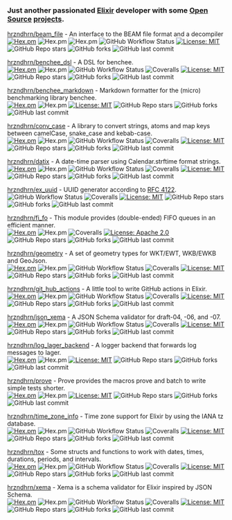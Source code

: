 ### Just another passionated [Elixir](https://elixir-lang.org/) developer with some [Open Source](https://opensource.org/) [projects](https://hex.pm/users/mkruse).

[hrzndhrn/beam_file](https://github.com/hrzndhrn/beam_file#readme) - An interface to the BEAM file format and a decompiler  
[![Hex.pm](https://img.shields.io/hexpm/v/beam_file.svg?style=flat-square)](https://hex.pm/packages/beam_file)
![Hex.pm](https://img.shields.io/hexpm/dt/beam_file?style=flat-square)
![Hex.pm](https://img.shields.io/hexpm/dt/beam_file?style=flat-square)
![GitHub Workflow Status](https://img.shields.io/github/workflow/status/hrzndhrn/beam_file/CI?style=flat-square)
[![License: MIT](https://img.shields.io/badge/License-MIT-yellow.svg?style=flat-square)](https://opensource.org/licenses/MIT)
![GitHub Repo stars](https://img.shields.io/github/stars/hrzndhrn/beam_file?style=flat-square)
![GitHub forks](https://img.shields.io/github/forks/hrzndhrn/beam_file?style=flat-square)
![GitHub last commit](https://img.shields.io/github/last-commit/hrzndhrn/beam_file?style=flat-square)

[hrzndhrn/benchee_dsl](https://github.com/hrzndhrn/benchee_dsl#readme) - A DSL for benchee.  
[![Hex.pm](https://img.shields.io/hexpm/v/benchee_dsl.svg?style=flat-square)](https://hex.pm/packages/benchee_dsl)
![Hex.pm](https://img.shields.io/hexpm/dt/benchee_dsl?style=flat-square)
![GitHub Workflow Status](https://img.shields.io/github/workflow/status/hrzndhrn/benchee_dsl/CI?style=flat-square)
![Coveralls](https://img.shields.io/coveralls/github/hrzndhrn/benchee_dsl?style=flat-square)
[![License: MIT](https://img.shields.io/badge/License-MIT-yellow.svg?style=flat-square)](https://opensource.org/licenses/MIT)
![GitHub Repo stars](https://img.shields.io/github/stars/hrzndhrn/benchee_dsl?style=flat-square)
![GitHub forks](https://img.shields.io/github/forks/hrzndhrn/benchee_dsl?style=flat-square)
![GitHub last commit](https://img.shields.io/github/last-commit/hrzndhrn/benchee_dsl?style=flat-square)

[hrzndhrn/benchee_markdown](https://github.com/hrzndhrn/benchee_markdown#readme) - Markdown formatter for the (micro) benchmarking library benchee.   
[![Hex.pm](https://img.shields.io/hexpm/v/benchee_markdown.svg?style=flat-square)](https://hex.pm/packages/benchee_markdown)
![Hex.pm](https://img.shields.io/hexpm/dt/benchee_markdown?style=flat-square)
[![License: MIT](https://img.shields.io/badge/License-MIT-yellow.svg?style=flat-square)](https://opensource.org/licenses/MIT)
![GitHub Repo stars](https://img.shields.io/github/stars/hrzndhrn/benchee_markdown?style=flat-square)
![GitHub forks](https://img.shields.io/github/forks/hrzndhrn/benchee_markdown?style=flat-square)
![GitHub last commit](https://img.shields.io/github/last-commit/hrzndhrn/benchee_markdown?style=flat-square)

[hrzndhrn/conv_case](https://github.com/hrzndhrn/conv_case#readme) - 
A library to convert strings, atoms and map keys between camelCase, snake_case and kebab-case.    
[![Hex.pm](https://img.shields.io/hexpm/v/conv_case.svg?style=flat-square)](https://hex.pm/packages/conv_case)
![Hex.pm](https://img.shields.io/hexpm/dt/conv_case?style=flat-square)
![GitHub Workflow Status](https://img.shields.io/github/workflow/status/hrzndhrn/conv_case/CI?style=flat-square)
![Coveralls](https://img.shields.io/coveralls/github/hrzndhrn/conv_case?style=flat-square)
[![License: MIT](https://img.shields.io/badge/License-MIT-yellow.svg?style=flat-square)](https://opensource.org/licenses/MIT)
![GitHub Repo stars](https://img.shields.io/github/stars/hrzndhrn/conv_case?style=flat-square)
![GitHub forks](https://img.shields.io/github/forks/hrzndhrn/conv_case?style=flat-square)
![GitHub last commit](https://img.shields.io/github/last-commit/hrzndhrn/conv_case?style=flat-square)

[hrzndhrn/datix](https://github.com/hrzndhrn/datix#readme) - A date-time parser using Calendar.strftime format strings.  
[![Hex.pm](https://img.shields.io/hexpm/v/datix.svg?style=flat-square)](https://hex.pm/packages/datix)
![Hex.pm](https://img.shields.io/hexpm/dt/datix?style=flat-square)
![GitHub Workflow Status](https://img.shields.io/github/workflow/status/hrzndhrn/datix/CI?style=flat-square)
![Coveralls](https://img.shields.io/coveralls/github/hrzndhrn/datix?style=flat-square)
[![License: MIT](https://img.shields.io/badge/License-MIT-yellow.svg?style=flat-square)](https://opensource.org/licenses/MIT)
![GitHub Repo stars](https://img.shields.io/github/stars/hrzndhrn/datix?style=flat-square)
![GitHub forks](https://img.shields.io/github/forks/hrzndhrn/datix?style=flat-square)
![GitHub last commit](https://img.shields.io/github/last-commit/hrzndhrn/datix?style=flat-square)

[hrzndhrn/ex_uuid](https://github.com/hrzndhrn/ex_uuid#readme) - UUID generator according to [RFC 4122](https://www.ietf.org/rfc/rfc4122.txt).  
![GitHub Workflow Status](https://img.shields.io/github/workflow/status/hrzndhrn/ex_uuid/CI?style=flat-square)
![Coveralls](https://img.shields.io/coveralls/github/hrzndhrn/ex_uuid?style=flat-square)
[![License: MIT](https://img.shields.io/badge/License-MIT-yellow.svg?style=flat-square)](https://opensource.org/licenses/MIT)
![GitHub Repo stars](https://img.shields.io/github/stars/hrzndhrn/ex_uuid?style=flat-square)
![GitHub forks](https://img.shields.io/github/forks/hrzndhrn/ex_uuid?style=flat-square)
![GitHub last commit](https://img.shields.io/github/last-commit/hrzndhrn/ex_uuid?style=flat-square)

[hrzndhrn/fi_fo](https://github.com/hrzndhrn/fi_fo#readme) - This module provides (double-ended) FIFO queues in an efficient manner.  
[![Hex.pm](https://img.shields.io/hexpm/v/fi_fo.svg?style=flat-square)](https://hex.pm/packages/fi_fo)
![Hex.pm](https://img.shields.io/hexpm/dt/fi_fo?style=flat-square)
![Coveralls](https://img.shields.io/coveralls/github/hrzndhrn/fi_fo?style=flat-square)
[![License: Apache 2.0](https://img.shields.io/badge/License-Apache%202.0-blue.svg?style=flat-square)](https://opensource.org/licenses/Apache-2.0)
![GitHub Repo stars](https://img.shields.io/github/stars/hrzndhrn/fi_fo?style=flat-square)
![GitHub forks](https://img.shields.io/github/forks/hrzndhrn/fi_fo?style=flat-square)
![GitHub last commit](https://img.shields.io/github/last-commit/hrzndhrn/fi_fo?style=flat-square)

[hrzndhrn/geometry](https://github.com/hrzndhrn/geometry#readme) - A set of geometry types for WKT/EWT, WKB/EWKB and GeoJson.  
[![Hex.pm](https://img.shields.io/hexpm/v/geometry.svg?style=flat-square)](https://hex.pm/packages/geometry)
![Hex.pm](https://img.shields.io/hexpm/dt/geometry?style=flat-square)
![GitHub Workflow Status](https://img.shields.io/github/workflow/status/hrzndhrn/geometry/CI?style=flat-square)
![Coveralls](https://img.shields.io/coveralls/github/hrzndhrn/geometry?style=flat-square)
[![License: MIT](https://img.shields.io/badge/License-MIT-yellow.svg?style=flat-square)](https://opensource.org/licenses/MIT)
![GitHub Repo stars](https://img.shields.io/github/stars/hrzndhrn/geometry?style=flat-square)
![GitHub forks](https://img.shields.io/github/forks/hrzndhrn/geometry?style=flat-square)
![GitHub last commit](https://img.shields.io/github/last-commit/hrzndhrn/geometry?style=flat-square)

[hrzndhrn/git_hub_actions](https://github.com/hrzndhrn/git_hub_actions#readme) - A little tool to write GitHub actions in Elixir.   
[![Hex.pm](https://img.shields.io/hexpm/v/git_hub_actions.svg?style=flat-square)](https://hex.pm/packages/git_hub_actions)
![Hex.pm](https://img.shields.io/hexpm/dt/git_hub_actions?style=flat-square)
![GitHub Workflow Status](https://img.shields.io/github/workflow/status/hrzndhrn/git_hub_actions/CI?style=flat-square)
![Coveralls](https://img.shields.io/coveralls/github/hrzndhrn/git_hub_actions?style=flat-square)
[![License: MIT](https://img.shields.io/badge/License-MIT-yellow.svg?style=flat-square)](https://opensource.org/licenses/MIT)
![GitHub Repo stars](https://img.shields.io/github/stars/hrzndhrn/git_hub_actions?style=flat-square)
![GitHub forks](https://img.shields.io/github/forks/hrzndhrn/git_hub_actions?style=flat-square)
![GitHub last commit](https://img.shields.io/github/last-commit/hrzndhrn/git_hub_actions?style=flat-square)

[hrzndhrn/json_xema](https://github.com/hrzndhrn/json_xema#readme) - A JSON Schema validator for draft-04, -06, and -07.  
[![Hex.pm](https://img.shields.io/hexpm/v/json_xema.svg?style=flat-square)](https://hex.pm/packages/json_xema)
![Hex.pm](https://img.shields.io/hexpm/dt/json_xema?style=flat-square)
![GitHub Workflow Status](https://img.shields.io/github/workflow/status/hrzndhrn/json_xema/CI?style=flat-square)
![Coveralls](https://img.shields.io/coveralls/github/hrzndhrn/json_xema?style=flat-square)
[![License: MIT](https://img.shields.io/badge/License-MIT-yellow.svg?style=flat-square)](https://opensource.org/licenses/MIT)
![GitHub Repo stars](https://img.shields.io/github/stars/hrzndhrn/json_xema?style=flat-square)
![GitHub forks](https://img.shields.io/github/forks/hrzndhrn/json_xema?style=flat-square)
![GitHub last commit](https://img.shields.io/github/last-commit/hrzndhrn/json_xema?style=flat-square)

[hrzndhrn/log_lager_backend](https://github.com/hrzndhrn/log_lager_backend#readme) - A logger backend that forwards log messages to lager.  
[![Hex.pm](https://img.shields.io/hexpm/v/log_lager_backend.svg?style=flat-square)](https://hex.pm/packages/log_lager_backend)
![Hex.pm](https://img.shields.io/hexpm/dt/log_lager_backend?style=flat-square)
[![License: MIT](https://img.shields.io/badge/License-MIT-yellow.svg?style=flat-square)](https://opensource.org/licenses/MIT)
![GitHub Repo stars](https://img.shields.io/github/stars/hrzndhrn/log_lager_backend?style=flat-square)
![GitHub forks](https://img.shields.io/github/forks/hrzndhrn/log_lager_backend?style=flat-square)
![GitHub last commit](https://img.shields.io/github/last-commit/hrzndhrn/log_lager_backend?style=flat-square)

[hrzndhrn/prove](https://github.com/hrzndhrn/prove#readme) - Prove provides the macros prove and batch to write simple tests shorter.  
[![Hex.pm](https://img.shields.io/hexpm/v/prove.svg?style=flat-square)](https://hex.pm/packages/prove)
![Hex.pm](https://img.shields.io/hexpm/dt/prove?style=flat-square)
[![License: MIT](https://img.shields.io/badge/License-MIT-yellow.svg?style=flat-square)](https://opensource.org/licenses/MIT)
![GitHub Repo stars](https://img.shields.io/github/stars/hrzndhrn/prove?style=flat-square)
![GitHub forks](https://img.shields.io/github/forks/hrzndhrn/prove?style=flat-square)
![GitHub last commit](https://img.shields.io/github/last-commit/hrzndhrn/prove?style=flat-square)

[hrzndhrn/time_zone_info](https://github.com/hrzndhrn/time_zone_info#readme) - Time zone support for Elixir by using the IANA tz database.    
[![Hex.pm](https://img.shields.io/hexpm/v/time_zone_info.svg?style=flat-square)](https://hex.pm/packages/time_zone_info)
![Hex.pm](https://img.shields.io/hexpm/dt/time_zone_info?style=flat-square)
![GitHub Workflow Status](https://img.shields.io/github/workflow/status/hrzndhrn/time_zone_info/CI?style=flat-square)
![Coveralls](https://img.shields.io/coveralls/github/hrzndhrn/time_zone_info?style=flat-square)
[![License: MIT](https://img.shields.io/badge/License-MIT-yellow.svg?style=flat-square)](https://opensource.org/licenses/MIT)
![GitHub Repo stars](https://img.shields.io/github/stars/hrzndhrn/time_zone_info?style=flat-square)
![GitHub forks](https://img.shields.io/github/forks/hrzndhrn/time_zone_info?style=flat-square)
![GitHub last commit](https://img.shields.io/github/last-commit/hrzndhrn/time_zone_info?style=flat-square)

[hrzndhrn/tox](https://github.com/hrzndhrn/tox#readme) - Some structs and functions to work with dates, times, durations, periods, and intervals.      
[![Hex.pm](https://img.shields.io/hexpm/v/tox.svg?style=flat-square)](https://hex.pm/packages/tox)
![Hex.pm](https://img.shields.io/hexpm/dt/tox?style=flat-square)
![GitHub Workflow Status](https://img.shields.io/github/workflow/status/hrzndhrn/tox/CI?style=flat-square)
![Coveralls](https://img.shields.io/coveralls/github/hrzndhrn/tox?style=flat-square)
[![License: MIT](https://img.shields.io/badge/License-MIT-yellow.svg?style=flat-square)](https://opensource.org/licenses/MIT)
![GitHub Repo stars](https://img.shields.io/github/stars/hrzndhrn/tox?style=flat-square)
![GitHub forks](https://img.shields.io/github/forks/hrzndhrn/tox?style=flat-square)
![GitHub last commit](https://img.shields.io/github/last-commit/hrzndhrn/tox?style=flat-square)

[hrzndhrn/xema](https://github.com/hrzndhrn/xema#readme) - Xema is a schema validator for Elixir inspired by JSON Schema.  
[![Hex.pm](https://img.shields.io/hexpm/v/xema.svg?style=flat-square)](https://hex.pm/packages/xema)
![Hex.pm](https://img.shields.io/hexpm/dt/xema?style=flat-square)
![GitHub Workflow Status](https://img.shields.io/github/workflow/status/hrzndhrn/xema/CI?style=flat-square)
![Coveralls](https://img.shields.io/coveralls/github/hrzndhrn/xema?style=flat-square)
[![License: MIT](https://img.shields.io/badge/License-MIT-yellow.svg?style=flat-square)](https://opensource.org/licenses/MIT)
![GitHub Repo stars](https://img.shields.io/github/stars/hrzndhrn/xema?style=flat-square)
![GitHub forks](https://img.shields.io/github/forks/hrzndhrn/xema?style=flat-square)
![GitHub last commit](https://img.shields.io/github/last-commit/hrzndhrn/xema?style=flat-square)
